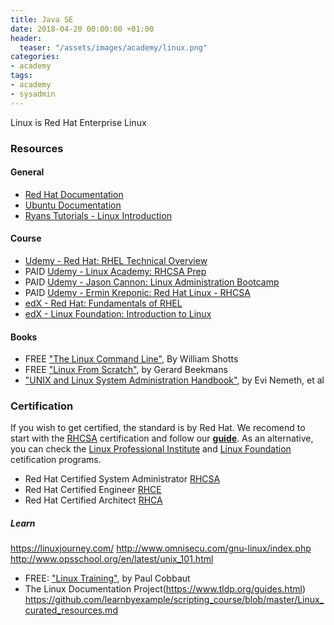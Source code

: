 ```yaml
---
title: Java SE
date: 2018-04-20 00:00:00 +01:00
header:
  teaser: "/assets/images/academy/linux.png"
categories:
- academy
tags:
- academy
- sysadmin
---
```


Linux is Red Hat Enterprise Linux

### Resources

#### General
* [Red Hat Documentation](https://access.redhat.com/documentation/en-us/red_hat_enterprise_linux)
* [Ubuntu Documentation](https://help.ubuntu.com/community/Servers)
* [Ryans Tutorials - Linux Introduction](https://ryanstutorials.net/linuxtutorial/)

#### Course
* [Udemy - Red Hat: RHEL Technical Overview](https://www.udemy.com/red-hat-enterprise-linux-technical-overview/)
* PAID [Udemy - Linux Academy: RHCSA Prep](https://www.udemy.com/linux-academy-red-hat-certified-systems-administrator-prep/)
* PAID [Udemy - Jason Cannon: Linux Administration Bootcamp](https://www.udemy.com/linux-administration-bootcamp/)
* PAID [Udemy - Ermin Kreponic: Red Hat Linux - RHCSA](https://www.udemy.com/red-hat-linux-centos-rhcsa/)
* [edX - Red Hat: Fundamentals of RHEL](https://www.edx.org/course/fundamentals-red-hat-enterprise-linux-red-hat-rh066x)
* [edX - Linux Foundation: Introduction to Linux](https://www.edx.org/course/introduction-linux-linuxfoundationx-lfs101x-1)


#### Books
*	FREE ["The Linux Command Line"](http://linuxcommand.org/tlcl.php), By William Shotts
* FREE ["Linux From Scratch"](http://www.linuxfromscratch.org/lfs/view/stable/), by Gerard Beekmans
* ["UNIX and Linux System Administration Handbook"](https://www.amazon.com/UNIX-Linux-System-Administration-Handbook/dp/0131480057/), by Evi Nemeth,  et al

### Certification
If you wish to get certified, the standard is by Red Hat. We recomend to start with the [RHCSA](https://www.redhat.com/en/services/certification/rhcsa) certification and follow our **[guide](/RHCSA/0-start/)**. As an alternative, you can check the [Linux Professional Institute](http://www.lpi.org/our-certifications/summary-of-certifications) and [Linux Foundation](https://training.linuxfoundation.org/certification) cetification programs.

* Red Hat Certified System Administrator [RHCSA](https://www.redhat.com/en/services/certification/rhcsa)
* Red Hat Certified Engineer [RHCE](https://www.redhat.com/en/services/certification/rhce)
* Red Hat Certified Architect [RHCA](https://www.redhat.com/en/services/certification/rhca)

##### Learn
https://linuxjourney.com/
http://www.omnisecu.com/gnu-linux/index.php
http://www.opsschool.org/en/latest/unix_101.html

* FREE: ["Linux Training"](http://linux-training.be/), by Paul Cobbaut
* The Linux Documentation Project(https://www.tldp.org/guides.html)
https://github.com/learnbyexample/scripting_course/blob/master/Linux_curated_resources.md

